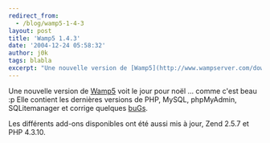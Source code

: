 ```yaml
---
redirect_from:
  - /blog/wamp5-1-4-3
layout: post
title: 'Wamp5 1.4.3'
date: '2004-12-24 05:58:32'
author: j0k
tags: blabla
excerpt: "Une nouvelle version de [Wamp5](http://www.wampserver.com/download.php) voit le jour pour noël ... comme c'est beau :p   Elle contient les dernières versions de PHP, MySQL, phpMyAdmin, SQLitemanager et corrige quelques [buGs](http://www.wampserver.com/changelog.txt).  \n  \nLes différents add-ons disponibles ont été aussi mis à jour, Zend      …"
---
```


Une nouvelle version de [Wamp5](http://www.wampserver.com/download.php) voit le jour pour noël ... comme c'est beau :p   Elle contient les dernières versions de PHP, MySQL, phpMyAdmin, SQLitemanager et corrige quelques [buGs](http://www.wampserver.com/changelog.txt).

Les différents add-ons disponibles ont été aussi mis à jour, Zend 2.5.7 et PHP 4.3.10.
